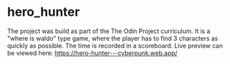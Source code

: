 # hero_hunter
The project was build as part of the The Odin Project curriculum. It is a "where is waldo" type game, where the player has to find 3 characters as quickly as possible. The time is recorded in a scoreboard.
Live preview can be viewed here: https://hero-hunter---cyberpunk.web.app/
